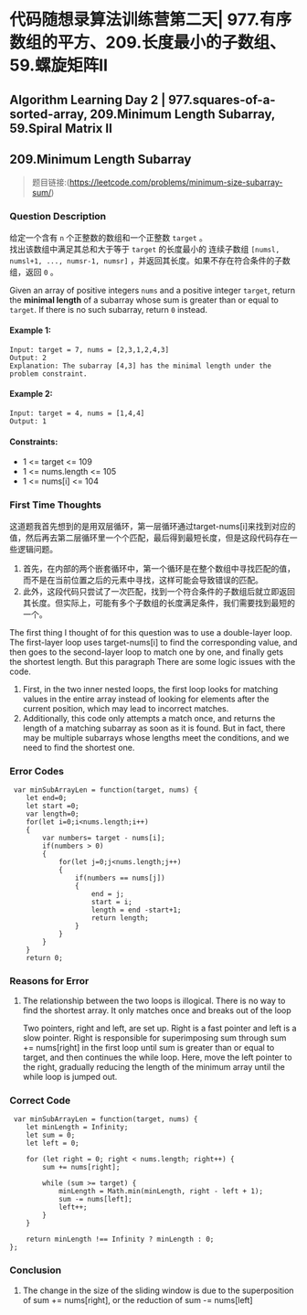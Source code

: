 # 代码随想录算法训练营第二天| 977.有序数组的平方、209.长度最小的子数组、59.螺旋矩阵II
## Algorithm Learning Day 2 | 977.squares-of-a-sorted-array, 209.Minimum Length Subarray, 59.Spiral Matrix II

## 209.Minimum Length Subarray
> 题目链接:(https://leetcode.com/problems/minimum-size-subarray-sum/)

### Question Description
给定一个含有 `n` 个正整数的数组和一个正整数 `target` 。<br>
找出该数组中满足其总和大于等于 `target` 的长度最小的 连续子数组 `[numsl, numsl+1, ..., numsr-1, numsr]` ，并返回其长度。如果不存在符合条件的子数组，返回 `0` 。<br>

Given an array of positive integers `nums` and a positive integer `target`, return the **minimal length** of a subarray whose sum is greater than or equal to `target`. If there is no such subarray, return `0` instead.

#### Example 1:
```
Input: target = 7, nums = [2,3,1,2,4,3]
Output: 2
Explanation: The subarray [4,3] has the minimal length under the problem constraint.
```
#### Example 2:
```
Input: target = 4, nums = [1,4,4]
Output: 1
```
#### Constraints:
- 1 <= target <= 109
- 1 <= nums.length <= 105
- 1 <= nums[i] <= 104

### First Time Thoughts
这道题我首先想到的是用双层循环，第一层循环通过target-nums[i]来找到对应的值，然后再去第二层循环里一个个匹配，最后得到最短长度，但是这段代码存在一些逻辑问题。<br>
  1. 首先，在内部的两个嵌套循环中，第一个循环是在整个数组中寻找匹配的值，而不是在当前位置之后的元素中寻找，这样可能会导致错误的匹配。<br>
  2. 此外，这段代码只尝试了一次匹配，找到一个符合条件的子数组后就立即返回其长度。但实际上，可能有多个子数组的长度满足条件，我们需要找到最短的一个。<br>

The first thing I thought of for this question was to use a double-layer loop. The first-layer loop uses target-nums[i] to find the corresponding value, and then goes to the second-layer loop to match one by one, and finally gets the shortest length. But this paragraph There are some logic issues with the code. <br>
  1. First, in the two inner nested loops, the first loop looks for matching values in the entire array instead of looking for elements after the current position, which may lead to incorrect matches.<br>
  2. Additionally, this code only attempts a match once, and returns the length of a matching subarray as soon as it is found. But in fact, there may be multiple subarrays whose lengths meet the conditions, and we need to find the shortest one. <br>

### Error Codes
```
 var minSubArrayLen = function(target, nums) {
    let end=0;
    let start =0;
    var length=0;
    for(let i=0;i<nums.length;i++)
    {
        var numbers= target - nums[i];
        if(numbers > 0)
        {
            for(let j=0;j<nums.length;j++)
            {
                if(numbers == nums[j])
                {
                    end = j;
                    start = i;
                    length = end -start+1;
                    return length;
                }
            }
        }
    }
    return 0;
```
### Reasons for Error
1. The relationship between the two loops is illogical. There is no way to find the shortest array. It only matches once and breaks out of the loop<br>

     Two pointers, right and left, are set up. Right is a fast pointer and left is a slow pointer. Right is responsible for superimposing sum through sum += nums[right] in the first loop until sum is greater than or equal to target, and then continues the while loop. Here, move the left pointer to the right, gradually reducing the length of the minimum array until the while loop is jumped out.

### Correct Code
```
 var minSubArrayLen = function(target, nums) {
    let minLength = Infinity;
    let sum = 0;
    let left = 0;

    for (let right = 0; right < nums.length; right++) {
        sum += nums[right];

        while (sum >= target) {
            minLength = Math.min(minLength, right - left + 1);
            sum -= nums[left];
            left++;
        }
    }

    return minLength !== Infinity ? minLength : 0;
};
```
### Conclusion
1. The change in the size of the sliding window is due to the superposition of sum += nums[right], or the reduction of sum -= nums[left]
